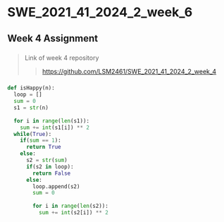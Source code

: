 # SWE_2021_41_2024_2_week_6
## Week 4 Assignment
###
>  Link of week 4 repository
>> https://github.com/LSM2461/SWE_2021_41_2024_2_week_4
### 
```python
def isHappy(n):
  loop = []
  sum = 0
  s1 = str(n)
  
  for i in range(len(s1)):
    sum += int(s1[i]) ** 2
  while(True):
    if(sum == 1):
      return True
    else:
      s2 = str(sum)
      if(s2 in loop):
        return False
      else:
        loop.append(s2)
        sum = 0
        
        for i in range(len(s2)):
          sum += int(s2[i]) ** 2
```
### 

